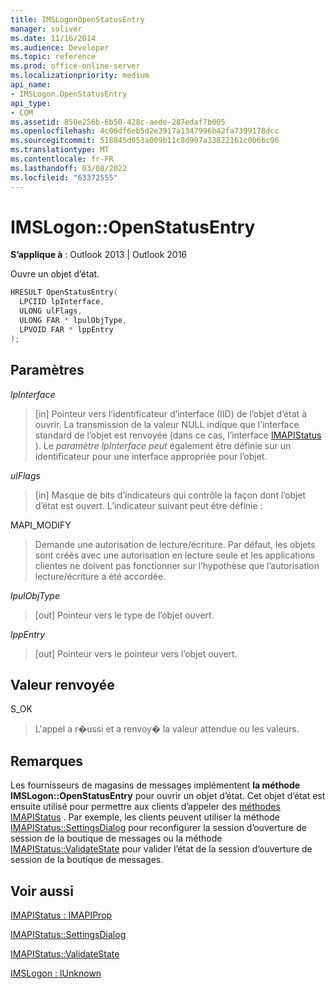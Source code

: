 ```yaml
---
title: IMSLogonOpenStatusEntry
manager: soliver
ms.date: 11/16/2014
ms.audience: Developer
ms.topic: reference
ms.prod: office-online-server
ms.localizationpriority: medium
api_name:
- IMSLogon.OpenStatusEntry
api_type:
- COM
ms.assetid: 850e256b-6b50-428c-aede-287edaf7b005
ms.openlocfilehash: 4c06df6eb5d2e3917a1347996b42fa7399178dcc
ms.sourcegitcommit: 518845d053a009b11c8d907a33822161c0b6bc96
ms.translationtype: MT
ms.contentlocale: fr-FR
ms.lasthandoff: 03/08/2022
ms.locfileid: "63372555"
---
```

# <a name="imslogonopenstatusentry"></a>IMSLogon::OpenStatusEntry

  
  
**S’applique à** : Outlook 2013 | Outlook 2016 
  
Ouvre un objet d’état.
  
```cpp
HRESULT OpenStatusEntry(
  LPCIID lpInterface,
  ULONG ulFlags,
  ULONG FAR * lpulObjType,
  LPVOID FAR * lppEntry
);
```

## <a name="parameters"></a>Paramètres

 _lpInterface_
  
> [in] Pointeur vers l’identificateur d’interface (IID) de l’objet d’état à ouvrir. La transmission de la valeur NULL indique que l’interface standard de l’objet est renvoyée (dans ce cas, l’interface [IMAPIStatus](imapistatusimapiprop.md) ). Le  _paramètre lpInterface peut_ également être définie sur un identificateur pour une interface appropriée pour l’objet. 
    
 _ulFlags_
  
> [in] Masque de bits d’indicateurs qui contrôle la façon dont l’objet d’état est ouvert. L’indicateur suivant peut être définie :
    
MAPI_MODIFY 
  
> Demande une autorisation de lecture/écriture. Par défaut, les objets sont créés avec une autorisation en lecture seule et les applications clientes ne doivent pas fonctionner sur l’hypothèse que l’autorisation lecture/écriture a été accordée. 
    
 _lpulObjType_
  
> [out] Pointeur vers le type de l’objet ouvert.
    
 _lppEntry_
  
> [out] Pointeur vers le pointeur vers l’objet ouvert.
    
## <a name="return-value"></a>Valeur renvoyée

S_OK 
  
> L'appel a r�ussi et a renvoy� la valeur attendue ou les valeurs.
    
## <a name="remarks"></a>Remarques

Les fournisseurs de magasins de messages implémentent **la méthode IMSLogon::OpenStatusEntry** pour ouvrir un objet d’état. Cet objet d’état est ensuite utilisé pour permettre aux clients d’appeler des [méthodes IMAPIStatus](imapistatusimapiprop.md) . Par exemple, les clients peuvent utiliser la méthode [IMAPIStatus::SettingsDialog](imapistatus-settingsdialog.md) pour reconfigurer la session d’ouverture de session de la boutique de messages ou la méthode [IMAPIStatus::ValidateState](imapistatus-validatestate.md) pour valider l’état de la session d’ouverture de session de la boutique de messages. 
  
## <a name="see-also"></a>Voir aussi



[IMAPIStatus : IMAPIProp](imapistatusimapiprop.md)
  
[IMAPIStatus::SettingsDialog](imapistatus-settingsdialog.md)
  
[IMAPIStatus::ValidateState](imapistatus-validatestate.md)
  
[IMSLogon : IUnknown](imslogoniunknown.md)

